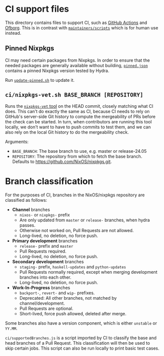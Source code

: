 # CI support files

This directory contains files to support CI, such as [GitHub Actions](https://github.com/NixOS/nixpkgs/tree/master/.github/workflows) and [Ofborg](https://github.com/nixos/ofborg).
This is in contrast with [`maintainers/scripts`](../maintainers/scripts) which is for human use instead.

## Pinned Nixpkgs

CI may need certain packages from Nixpkgs.
In order to ensure that the needed packages are generally available without building,
[`pinned.json`](./pinned.json) contains a pinned Nixpkgs version tested by Hydra.

Run [`update-pinned.sh`](./update-pinned.sh) to update it.

## `ci/nixpkgs-vet.sh BASE_BRANCH [REPOSITORY]`

Runs the [`nixpkgs-vet` tool](https://github.com/NixOS/nixpkgs-vet) on the HEAD commit, closely matching what CI does. This can't do exactly the same as CI, because CI needs to rely on GitHub's server-side Git history to compute the mergeability of PRs before the check can be started.
In turn, when contributors are running this tool locally, we don't want to have to push commits to test them, and we can also rely on the local Git history to do the mergeability check.

Arguments:

- `BASE_BRANCH`: The base branch to use, e.g. master or release-24.05
- `REPOSITORY`: The repository from which to fetch the base branch. Defaults to <https://github.com/NixOS/nixpkgs.git>.

# Branch classification

For the purposes of CI, branches in the NixOS/nixpkgs repository are classified as follows:

- **Channel** branches
  - `nixos-` or `nixpkgs-` prefix
  - Are only updated from `master` or `release-` branches, when hydra passes.
  - Otherwise not worked on, Pull Requests are not allowed.
  - Long-lived, no deletion, no force push.
- **Primary development** branches
  - `release-` prefix and `master`
  - Pull Requests required.
  - Long-lived, no deletion, no force push.
- **Secondary development** branches
  - `staging-` prefix, `haskell-updates` and `python-updates`
  - Pull Requests normally required, except when merging development branches into each other.
  - Long-lived, no deletion, no force push.
- **Work-In-Progress** branches
  - `backport-`, `revert-` and `wip-` prefixes.
  - Deprecated: All other branches, not matched by channel/development.
  - Pull Requests are optional.
  - Short-lived, force push allowed, deleted after merge.

Some branches also have a version component, which is either `unstable` or `YY.MM`.

`ci/supportedBranches.js` is a script imported by CI to classify the base and head branches of a Pull Request.
This classification will then be used to skip certain jobs.
This script can also be run locally to print basic test cases.
